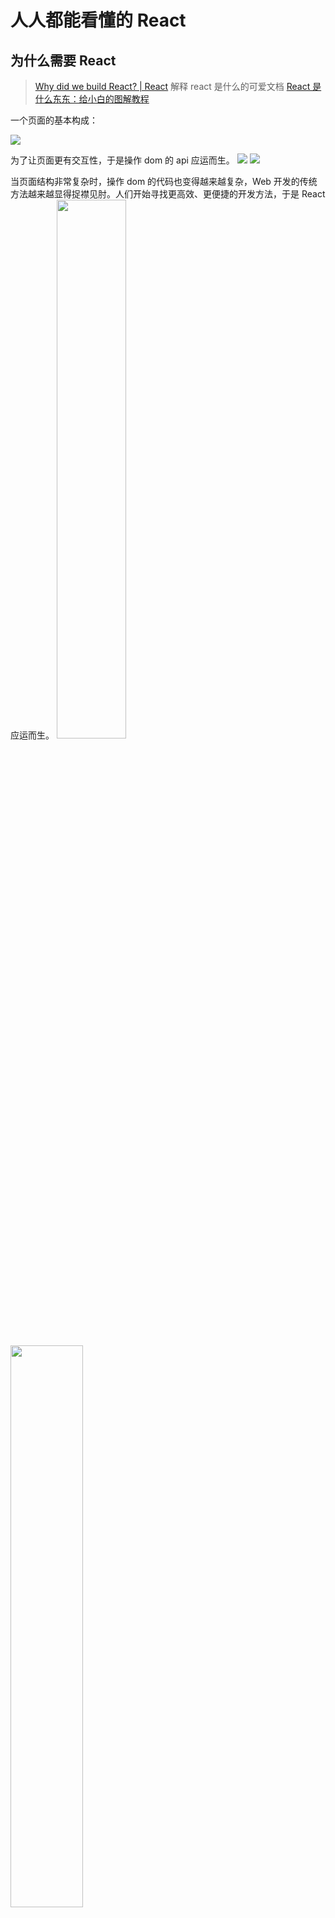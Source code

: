 # 人人都能看懂的 React
## 为什么需要 React
> [Why did we build React? | React](https://react-cn.github.io/react/blog/2013/06/05/why-react.html)
> 解释 react 是什么的可爱文档 [React 是什么东东：给小白的图解教程](https://learnreact.design/posts/what-is-react/zh)

一个页面的基本构成：

<img src="./assets/html.png">

为了让页面更有交互性，于是操作 dom 的 api 应运而生。
<img src="./assets/dom.png">
<img src="./assets/js.png">

当页面结构非常复杂时，操作 dom 的代码也变得越来越复杂，Web 开发的传统方法越来越显得捉襟见肘。人们开始寻找更高效、更便捷的开发方法，于是 React 应运而生。
<img src="./assets/react1.png" style="width: 47%;">
<img src="./assets/react2.png" style="width: 48%;">

React 给前端开发者带来了哪些好处？
1. **组件化思想**：每个页面都可以由“组件积木”拼成，大大提升复用性、可读&维护性、提升开发效率，当某个或某些组件出现问题，可以方便地进行隔离；同一个页面也可以很好得按组件分工实现多人同步开发。

2. **虚拟 DOM & diff 算法带来高渲染性能**：在UI渲染过程中，React通过在虚拟DOM中的微操作来实现对实际DOM的局部更新

3. **单向数据流**：React应用程序中的数据从父组件传递到子组件，当数据发生变化时，React会自动重新渲染并将新的数据传递给子组件，从而更新子组件的界面，使得应用程序的结构更加清晰、易于理解和调试

4. **跨平台兼容**：虚拟DOM帮助我们解决了跨浏览器问题，同时 React 代码可以借助 ReactNative 实现移动端app的迁移

5. **数据驱动界面渲染&自动更新**：React 把用户界面当作简单状态机。把用户界面想像成拥有不同状态然后渲染这些状态，可以轻松让用户界面和数据保持一致。只需更新组件的 state，然后根据新的 state 重新渲染用户界面（不要操作 DOM）。React 来决定如何最高效地更新 DOM。

6. **强大的社区支持**：在facebook 和开发者社区驱动下持续优化实现，从13年诞生至今持续经历多个版本的更新迭代，孵化出更优的dom diff 算法&fiber架构&hook思想&优先级调度等优秀的设计理念，同时涌现出一大批“成熟的轮子”：material-ui（google）、antd （阿里）、semi（抖音）...

以组件化思想举例：

“组件化” 是一个相对抽象的概念，可以是基于cocopods引入的独立业务组件、基础组件等，也可以是小而美的 UI 功能小组件，这里我们先专注于 UI 层面，也是 React 设计的核心思想，即所有界面都可以拆分成独立的组件。组件化有高内聚、低耦合、表现稳定、开发效率高等很多好处。
> 图片来自：https://react.dev/learn/thinking-in-react，可以看到构建一个页面的推荐步骤
<img src="./assets/component.png" />

> 举例：https://react.dev/ 

**为什么想分享React？**
- 首先，很多优秀的前端（vue）和跨端框架（Lynx、ReactNative等）框架在虚拟 DOM 和 基于diff 算法的思路是相通的，有助于大家融汇贯通；
- 其次希望借此带给大家一些优秀的架构设计思路，扩展架构设计视角；
- 最后多一项技能，React 作为前端最成熟和广泛使用的框架之一，日常平台开发、移动端开发(RN)都可以直接使用（btw. 也可以让 React 代码在 lynx 环境运行，参见ReactLynx 入门开发流程分享）

下文会通过介绍 React 渲染流程，讲解下 React 最经典的虚拟 DOM 和 diff 算法。

## 基本架构
> 引自 [这篇文档](https://react.iamkasong.com/preparation/idea.html#react%E7%90%86%E5%BF%B5)
React 16 之后架构可以分为三层：
<img src="./assets/schedule.png" />

备注：红框中的步骤随时可能由于以下原因被中断：1. 有其他更高优任务需要先更新 2. 当前帧没有剩余时间。由于红框中的工作都在内存中进行，不会更新页面上的DOM，所以即使反复中断，用户也感知不到。

- **Scheduler（调度器）—— 根据任务的优先级调度**
  因此 React 在浏览器每一帧的时间中，预留5ms 给JS线程计算更新，当预留的时间不够，React将线程控制权交还给浏览器使其有时间渲染UI，等下一帧时间到来，继续被中断的工作。
为此我们需要一种机制，当浏览器有剩余时间时通知我们。所以React就实现了一个Scheduler（调度器），除了在空闲时触发回调的功能外，Scheduler还提供了多种调度优先级供任务设置。
- **Reconciler（协调器）—— 负责找出变化的组件**
  - 生成虚拟 DOM
  - 执行 diff 算法找出本次更新中变化的虚拟 DOM 节点
  - 通知 Renderer 将变化的虚拟DOM渲染到页面上
- **Renderer（渲染器）—— 负责将变化的组件渲染到页面上**
  - 在每次更新发生时，Renderer 接到 Reconciler通知，将变化的组件渲染在当前宿主环境。不同平台有不同的Renderer，浏览器环境渲染 ReactDOM，还有 ReactNative渲染器渲染App原生组件

下面的内容主要围绕 Reconciler 部分展开介绍。

## Reconciler
为方便理解，先给大家介绍一下虚拟 DOM 相关知识。

### 虚拟 DOM 
真实 dom 写法，可以用 JavaScript（以下简称 js） 代码对 dom 增删改查，dom 元素监听的事件（比如点击）也会调用对应 js 逻辑，如：
```
<ul id="myList">
  <li>Coffee</li>
  <li>Tea</li>
</ul>

<button onclick="myFunction()">Append</button>

<script>
function myFunction() {
    const node = document.createElement("li");
    const textnode = document.createTextNode("Water");
    node.appendChild(textnode);
    document.getElementById("myList").appendChild(node);
}
</script>
```

React会先将你的代码转换成一个 js 对象，然后这个 js 对象再转换成真实DOM。这个 js 对象就是所谓的虚拟DOM。
比如左侧的代码，在 React 中会被转成右侧的虚拟 dom：
```
<div class="title">
    <span>Hello React</span>
    <ul>
        <li>苹果</li>
        <li>橘子</li>
    </ul>
 </div>
```
```
// 为方便理解省略一些属性
const VitrualDom = {
  type: 'div',
  props: { class: 'title' },
  children: [
    {
      type: 'span',
      children: 'Hello React'
    },
    {
      type: 'ul',
      children: [
        { type: 'li', children: '苹果' },
        { type: 'li', children: '橘子' }
      ]
    }
  ]
}
```
当我们需要创建或更新元素时，React 首先会让这个虚拟 dom 对象进行创建和更改，然后再将虚拟 dom 对象渲染成真实DOM；当我们需要对DOM进行事件监听时，首先对VitrualDom进行事件监听，VitrualDom会代理原生的DOM事件从而做出响应。
<img src="./assets/virtual.jpg" />

#### 为什么需要虚拟 dom？

真实 dom 的渲染成本很高（[dom 操作为什么耗时](https://peterchen1997.github.io/Frontend-Repo/nav.07.HTML/01-%E6%A0%87%E5%87%86/DOM%E6%93%8D%E4%BD%9C%E4%B8%BA%E4%BB%80%E4%B9%88%E8%80%97%E6%97%B6.html#dom%E6%93%8D%E4%BD%9C%E5%8E%9F%E7%90%86)），一次改动引发 dom 树的重新计算布局和重绘可能数百毫秒甚至达到秒级（与dom树深度和节点树相关）。 所以通过将虚拟 dom 和 Diff 算法相结合，减少不必要的多次重新渲染，得到较好的渲染性能，同时一致性也可以有较好的保证。
此外虚拟 dom 还有以下优势：
  - 简单方便：如果使用手动操作真实 dom 来完成页面，在大规模应用下维护起来也很困难
  - 跨平台：React 借助虚拟 dom，带来了跨平台的能力，一套代码多端运行
当然也有一些缺点，比如首次渲染大量 dom 时，由于多了一层虚拟 dom 的计算，速度比正常稍慢

#### 虚拟 dom 是怎么生成的？
每一个虚拟 dom 在内存中是一个 ReactElement，通过createElement创建，调用该方法需要传入三个参数：
- type
- config
- children
type指代这个ReactElement的类型
- 字符串比如div，p代表原生DOM，称为HostComponent
- Class类型是我们继承自Component或者PureComponent的组件，称为ClassComponent
- 方法就是 functional Component
（其他先略过..）

```
export function createElement(type, config, children) {
  return ReactElement(
    type,
    key,
    ref,
    self,
    source,
    ReactCurrentOwner.current,
    props,
  );
}

const ReactElement = function(type, key, ref, self, source, owner, props) {
  const element = {
    // This tag allows us to uniquely identify this as a React Element
    $$typeof: REACT_ELEMENT_TYPE,

    // Built-in properties that belong on the element
    type: type,
    key: key,
    ref: ref,
    props: props,

    // Record the component responsible for creating this element.
    _owner: owner,
  };

  return element
}
```
难道我们要手动调用 api 自己构建虚拟 dom 树吗？当然不用！

> 关于 jsx ：JSX is a syntax extension for JavaScript that lets you write HTML-like markup inside a JavaScript file.
比如：

<img src="./assets/jsx.png" />

底层通过 babel 调用 jsx 方法(_jsxs) 创建虚拟 DOM 节点，再连成虚拟 DOM 树，举个例子：
<img src="./assets/_jsx.png" />

真实的虚拟 DOM 树是非常复杂的（推荐 chrome 安装 React Developer <img src="./assets/jsx3.png" />


## Fiber
> [走进React Fiber的世界 - 掘金](https://juejin.cn/post/6943896410987659277)

React 16 引入的一个新概念 Fiber，为什么引入这个概念呢？

下面来看完整的一帧（1s 60帧，每帧16.6ms）中，具体做了哪些事情：
<img src="./assets/filber1.png" />

1. 首先需要处理输入事件，能够让用户得到最早的反馈
2. 接下来是处理定时器，需要检查定时器是否到时间，并执行对应的回调
3. 接下来处理 Begin Frame（开始帧），即每一帧的事件，包括 window.resize、scroll、media query change 等
4. 接下来执行请求动画帧 requestAnimationFrame，即在每次绘制之前，会执行对应回调
5. 紧接着进行 Layout 操作，包括计算布局和更新布局，即这个元素的样式是怎样的，它应该在页面如何展示
6. 接着进行 Paint 操作，得到树中每个节点的尺寸与位置等信息，浏览器针对每个元素进行内容填充
7. 到这时以上的六个阶段都已经完成了，接下来处于空闲阶段，可以在这时执行 requestIdleCallback 里注册的任务（后面会详细讲到这个 requestIdleCallback ，它是 React Fiber 实现的基础）

- requestAnimationFrame

在 Fiber 中使用到了，它是浏览器提供的绘制动画的 api 。它要求浏览器在下次重绘之前调用指定的回调函数更新动画。

- requestIdleCallback 

Fiber 实现的基础 api ，说明有多余的空闲时间，此时就会执行requestIdleCallback 里注册的任务。

<img src="./assets/filber2.png" />

React 15.x 及以前的 Stack Reconcilation，每次更新需要对比新旧虚拟 DOM 树的操作，找出需要更新的内容（patch），通过打补丁的方式更新真实 DOM 树，当要对比的组件树非常多时，就会发生大量的新旧节点对比，这期间react 会一直占用浏览器资源，会导致用户触发的事件得不到响应。当耗时大大超过 16.6ms时，用户会感觉到明显的卡顿。这一系列操作是通过递归的方式实现的，是 同步且不可中断 的。因为一旦中断，调用栈就会被销毁，中间的状态就丢失了。

React 16 引入 的 Fiber Reconcilation，的一个重点工作就是优化更新组件时大量的 CPU 计算，使用 “时间分片” 的方案，就是将原本要一次性做的工作，拆分成一个个异步任务，在浏览器空闲的时间时执行。

### 什么是 Fiber
Fiber 可以理解为是一个执行单元，也可以理解为是一种数据结构。

**一个执行单元**
每次执行完一个执行单元，React 就会检查现在还剩多少时间，如果没有时间则将控制权让出去。React Fiber 与浏览器的核心交互流程如下：

<img src="./assets/filber3.png" />
Fiber 可以被理解为划分一个个更小的执行单元，它是把一个大任务拆分为了很多个小块任务，一个小块任务的执行必须是一次完成的，不能出现暂停，但是一个小块任务执行完后可以移交控制权给浏览器去响应用户，从而不用像之前一样要等那个大任务一直执行完成再去响应用户。

**一种数据结构**

React Fiber 就是采用链表实现的。每个 Virtual DOM 都可以表示为一个 Fiber，一个 Fiber 节点定义如下：
```
function FiberNode(
  this: $FlowFixMe,
  tag: WorkTag,
  pendingProps: mixed,
  key: null | string,
  mode: TypeOfMode,
) {
  // Instance
  this.tag = tag; // Fiber对应组件的类型 Function/Class/Host...
  this.key = key; // key属性
  this.elementType = null; // 大多数情况同type属性
  this.type = null; // 对于 FunctionComponent，指函数本身，对于ClassComponent，指class，对于HostComponent，指DOM节点tagName
  this.stateNode = null; // Fiber对应的真实DOM节点，由此实现虚拟 DOM 和真实 DOM 的映射

  // Fiber tree 
  this.return = null; // 指向父级Fiber节点
  this.child = null;  // 指向子Fiber节点
  this.sibling = null;  // 指向第一个兄弟Fiber节点
  
  ... // 略去其他
  }

  ```
一个 DOM 对应 fiber 树结构如下：
```
<div>
    <h1>
        <p/>
        <a/>
    </h1>
    <h2/>
 </div>
```
<img src="./assets/filber4.png" />
   
## 渲染原理
### Reconciler 做了哪些事？

> 推荐阅读：[走进React Fiber的世界 - 掘金](https://juejin.cn/post/6943896410987659277)
此阶段会找出所有节点的变更，如节点新增、删除、属性变更等，这些变更 react 统称为副作用（effect），此阶段会构建一棵Fiber tree，以虚拟dom节点为维度对任务进行拆分，即一个虚拟dom节点对应一个任务，最后产出的结果是effect list，从中可以知道哪些节点更新、哪些节点增加、哪些节点删除了。

<img src="./assets/reconciler.png" />

当数据更新触发组件更新时，出发一次render + commit 阶段（优先级调度本文不展开）
### Render 
#### 双缓存Fiber树
当我们用 canvas 绘制动画，每一帧绘制前都会调用 ctx.clearRect 清除上一帧的画面。如果当前帧画面计算量比较大，导致清除上一帧画面到绘制当前帧画面之间有较长间隙，就会出现白屏。
为了解决这个问题，我们可以在内存中绘制当前帧动画，绘制完毕后直接用当前帧替换上一帧画面，由于省去了两帧替换间的计算时间，不会出现从白屏到出现画面的闪烁情况。这种在内存中构建并直接替换的技术叫做双缓存。
React 使用“双缓存”来完成 Fiber树 的构建与替换——对应着DOM树的创建与更新。

在 React 中最多会同时存在**两棵 Fiber 树**。当前屏幕上显示内容对应的 Fiber 树称为 **current Fiber树**（树上节点称为 current fiber），正在内存中构建的 Fiber 树称为 **workInProgress Fiber树**（树上节点称为workInProgress fiber），两棵树上的节点通过 alternate 属性连接。

```
function App() {
    const [num, add] = useState(0);
    return (<p onClick={() => add(num + 1)}>{num}</p>)
}

ReactDOM.render(<App/>, document.getElementById('root'));
```
首次执行 ReactDOM.render 会创建 fiberRootNode 和 rootFiber。其中 fiberRootNode 是整个应用的根节点，rootFiber 是<App \/> 所在组件树的根节点。

<img src="./assets/render1.png" />

接下来进入 render 阶段，根据组件返回的JSX在内存中依次创建 Fiber 节点并连接在一起构建 Fiber 树，被称为workInProgress Fiber树。构建时会尝试复用current Fiber树中已有的Fiber节点内的属性。

<img src="./assets/render2.png" />

图中右侧已构建完的 workInProgress Fiber树在commit阶段渲染到页面。fiberRootNode的current指针指向workInProgress Fiber树使其变为current Fiber 树。

<img src="./assets/render3.png" />
update时，我们点击p节点触发状态改变，这会开启一次新的render阶段并构建一棵新的workInProgress Fiber 树，可以复用 current Fiber树对应的节点数据，这个决定是否复用的过程就是Diff算法。

<img src="./assets/render4.png" />
<img src="./assets/render5.png" />

#### Render 阶段
“递”阶段，首先从rootFiber开始向下深度优先遍历。为遍历到的每个Fiber节点调用beginWork方法。该方法会根据创建子Fiber节点，并将这两个Fiber节点连接起来。当遍历到叶子节点（即没有子组件的组件）时就会进入“归”阶段。 
“归”阶段，会调用completeWork处理Fiber节点。当某个Fiber节点执行完completeWork，如果其存在兄弟Fiber节点（即fiber.sibling !== null），会进入其兄弟Fiber的“递”阶段。如果不存在兄弟Fiber，会进入父级Fiber的“归”阶段。
```
function App() {return (
    <div>
      i am
      <span>KaSong</span>
    </div>)
}
ReactDOM.render(<App />, document.getElementById("root"));
```

对应的Fiber树结构： 
[图片]
render阶段会依次执行：
1. rootFiber beginWork
2. App Fiber beginWork
3. div Fiber beginWork
4. "i am" Fiber beginWork
5. "i am" Fiber completeWork
6. span Fiber beginWork
7. span Fiber completeWork
8. div Fiber completeWork
9. App Fiber completeWork
10. rootFiber completeWork
beginWork 和 completeWork 具体做的事情参见这篇文章。

⚠️值得特别介绍的是：
- beginWork
dom diff 算法就是在这个阶段发生的，在current fiber 和 新 jsx 节点比较时，标记 fiber 操作的具体类型在fiber.effectTag中，你可以从这里看到effectTag对应的DOM操作，比如：
export const Placement = /*                    */ 0b000000000000010;
export const Update = /*                       */ 0b000000000000100;
export const PlacementAndUpdate = /*           */ 0b000000000000110;
export const Deletion = /*                     */ 0b000000000001000;
- completeWork
  - 将每个 fiber 需要更新的信息，比如数据属性、交互事件方法、样式属性放到fiber的一个数组（updateQueue) 中，偶数index作为key，奇数index放value，在下方的commit阶段统一更新到dom上；
  - effectList 的巧妙设计
    作为DOM操作的依据，commit 阶段需要找到所有有 effectTag 的 Fiber 节点并依次执行 effectTag 对应操作。难道需要在 commit 阶段再遍历一次Fiber树寻找 effectTag !== null 的Fiber节点么？这显然是很低效的。
    为了解决这个问题，每个Fiber执行完 completeWork 且 存在effectTag的Fiber节点会被保存在一条被称为 effectList的单向链表中。通过每个节点更新结束时向上归并effect list来收集任务结果，最后根节点的effect list里就记录了包括了所有需要变更的结果，最终形成一条以rootFiber.firstEffect为起点的单向链表。
                       nextEffect         nextEffect
rootFiber.firstEffect -----------> fiber -----------> fiber
  这样，在commit阶段只需要遍历effectList就能执行所有effect了。
  借用React团队成员Dan Abramov的话：effectList相较于Fiber树，就像圣诞树上挂的那一串彩灯。
左图：react源码解析8.render阶段 - 全栈潇晨 - 博客园，右图：走进React Fiber的世界 - 掘金，effeclist 实现原理也参见这篇文档
[图片]
[图片]
Commit 
具体源码解析参见这篇文章
commit 共分为 3 个阶段：before mutation、mutation、layout
- before mutation 阶段，这个阶段 DOM 节点还没有被渲染到界面上去，过程会触发生命周期方法。
- mutation 阶段，负责 DOM 节点的渲染。遍历 effectList，根据 flags 的不同，执行不同的 DOM 操作。
- layout 阶段，处理 DOM 渲染完毕之后的收尾逻辑。比如 调用 componentDidMount/componentDidUpdate，还会把 fiberRoot 的 current 指针指向 workInProgress Fiber 树。
commit 阶段 是一个 绝对同步的过程。render 阶段可以同步也可以异步。

## Diff 算法的实现
diff 算法可以帮助我们计算出虚拟 DOM 中真正变化的部分，并只针对该部分进行实际的 DOM 操作，而非渲染整个页面，从而保证了每次操作后页面的高效渲染。
React 提出了三个前提，最终时间复杂度从 O(n3) 降为 O(n)：
1. 只对同级比较，跨层级的 DOM 不进行复用，因为 Web UI 中 DOM 节点跨层级的移动操作特别少
2. 不同类型节点生成的 DOM 树不同，此时会直接销毁老节点及子孙节点，并新建节点（类型指 html 标签类型）
3. 可以通过 key 来对元素 diff 的过程提供复用的线索，例如：
```
// 更新前
<div>
  <p key="ka">ka</p>
  <h3 key="song">song</h3>
</div>

// 更新后
<div>
  <h3 key="song">song</h3>
  <p key="ka">ka</p>
</div>
```
如果没有key，React会认为div的第一个子节点由p变为h3，第二个子节点由h3变为p。这符合限制2的设定，会销毁并新建。
但是当我们用key指明了节点前后对应关系后，React知道key === "ka"的p在更新后还存在，所以DOM节点可以复用，只是需要交换下顺序。

一个DOM节点在某一时刻最多会有4个节点和他相关
1. current Fiber，如果该DOM节点已在页面中，current Fiber代表该DOM节点对应的Fiber节点
2. workInProgress Fiber，如果该DOM节点将在本次更新中渲染到页面中，workInProgress Fiber代表该DOM节点对应的Fiber节点
3. JSX对象（虚拟dom），即ClassComponent的render方法的返回结果，或FunctionComponent的调用结果。JSX对象中包含描述DOM节点的信息
4. DOM节点本身
Diff算法的本质是对比1和3，生成2，即 dom-diff 是老 fiber 树跟新 jsx 的对比，生成新的 fiber 树的过程

我们从Diff的入口函数 reconcileChildFibers 出发，该函数会根据newChild（即JSX对象）类型调用不同的处理函数。
```
// 根据newChild类型选择不同diff函数处理
function reconcileChildFibers(
    returnFiber: Fiber,
    currentFirstChild: Fiber | null,
    newChild: any,
  ): Fiber | null {
  
    const isObject = typeof newChild === 'object' && newChild !== null;
  
    if (isObject) {
      // object类型，可能是 REACT_ELEMENT_TYPE 或 REACT_PORTAL_TYPE
      switch (newChild.$$typeof) {
        case REACT_ELEMENT_TYPE:
            // 调用 reconcileSingleElement 处理
            // ...省略其他case
      }
    }
  
    if (typeof newChild === 'string' || typeof newChild === 'number') {
        // 调用 reconcileSingleTextNode 处理
        // ...省略
    }
  
    if (isArray(newChild)) {
        // 调用 reconcileChildrenArray 处理
        // ...省略
    }
  
    // 一些其他情况调用处理函数省略
  
    // 以上都没有命中，删除节点
    return deleteRemainingChildren(returnFiber, currentFirstChild);
  }
  ```
我们可以从同级的节点数量将Diff分为两类：
1. 当newChild类型为object、number、string，代表同级只有一个节点，比如：
```
// 旧
<div>
   <h1 key="h1">h1</h1>
   <h2 key="h2">h2</h2>
</div>

// 新
<div>
   <h2 key="h2">h2</h2>
</div>
// 旧
<div>
   <Welcome>lili</Welcome>
   <Hello>lili</Hello>
</div>

// 新
<div>
   <Hello>lili</Hello>
</div>
```
2. 当newChild类型为Array，同级有多个节点，比如
```
//老
<ul>
  <li key="A">A</li>
  <li key="B">B</li>
  <li key="C">C</li>
  <li key="D">D</li>
</ul>

//新
<ul>
  <div key="A">A-new</div>
  <li key="B">B-new</li>
  <li key="C">C-new</li>
  <li key="D">D-new</li>
</ul>
<div>
   <Welcome>lili</Welcome>
   <Hello>lili</Hello>
</div>

// 新
<div>
   <Hello>lili</Hello>
   <World>lili</World>
</div>
```
在接下来两节我们会分别讨论这两类节点的Diff。

### 单节点 Diff
源码参见：reconcileSingleElement
```
function reconcileSingleElement(
    returnFiber: Fiber,
    currentFirstChild: Fiber | null,
    element: ReactElement
  ): Fiber {
    const key = element.key; // 新虚拟dom节点的key
    let child = currentFirstChild; // old fiber树的第一个子节点
    
    while (child !== null) {
      // 存在DOM节点，接下来判断是否可复用
      // 首先比较key是否相同
      if (child.key === key) {
        // key相同，接下来比较type是否相同
        switch (child.tag) {
          // ...省略case
          
          default: {
            if (child.elementType === element.type) {
              // type相同则表示可以复用
              // 将该fiber的兄弟节点标记为删除
              deleteRemainingChildren(returnFiber, child.sibling);
              // 更新当前fiber的属性
              const existing = useFiber(child, element.props);
              // 返回找到的可服用的fiber节点
              return existing;
            }
            // type不同则跳出switch
            break;
          }
        }
        // 代码执行到这里代表：key相同但是type不同
        // 将该fiber及其兄弟fiber标记为删除
        deleteRemainingChildren(returnFiber, child);
        break;
      } else {
        // key不同，将该fiber标记为删除
        deleteChild(returnFiber, child);
      }
      child = child.sibling;
    }
    // 创建新Fiber，并返回 ...省略
  }
```
从代码可以看出，React通过先判断key是否相同，如果key相同则判断type是否相同，只有都相同时一个DOM节点才能复用。
这里有个细节需要关注下：
- 当 child !== null 且 key 相同 且 type 不同 时执行deleteRemainingChildren将 child 及其兄弟 fiber 都标记删除（左例）
- 当 child !== null 且 key不同 时仅将 child 标记删除（右例，比较到 h1 只会把 h1 标记删除，继续遍历）
```
// 旧
<div>
   <h1 key="h1">h1</h1>
   <h2 key="h2">h2</h2>
   <h3 key="h3">h2</h2>
</div>

// 新
<div>
   <p key="h1">h1</p>
</div>
// 旧
<div>
   <h1 key="h1">h1</h1>
   <h2 key="h2">h2</h2>
</div>

// 新
<div>
   <h2 key="h2">h2</h2>
</div>
```

### 多节点 Diff
同级多个节点的Diff，一定属于以下三种情况中的一种或多种：
情况1：节点更新
```
// 旧
<ul>
  <li key="0" className="before">0<li>
  <li key="1">1<li>
</ul>

// 新 情况1 节点属性变化
<ul>
  <li key="0" className="after">0<li>
  <li key="1">1<li>
</ul>

//新 情况2 节点类型更新
<ul>
  <div key="0">0</div>
  <li key="1">1<li>
</ul>
情况2：节点新增或减少
// 旧
<ul>
  <li key="0">0<li>
  <li key="1">1<li>
  <li key="2">2<li>
</ul>

// 新 情况1 —— 新增节点
<ul>
  <li key="0">0<li>
  <li key="1">1<li>
  <li key="2">2<li>
  <li key="3">3<li>
</ul>

// 新 情况2 —— 删除节点
<ul>
  <li key="1">1<li>
  <li key="3">3<li>
</ul>
情况3：节点位置变化
// 旧
<ul>
  <li key="0">0<li>
  <li key="1">1<li>
</ul>

// 新
<ul>
  <li key="1">1<li>
  <li key="0">0<li>
</ul>
```
React团队发现，在日常开发中，相较于新增和删除，更新组件发生的频率更高，所以 Diff 会优先判断当前节点是否属于更新。
当数组遇上单链表
在我们做数组相关的算法题时，经常使用双指针从数组头和尾同时遍历以提高效率，但是这里却不行。
虽然本次更新的 JSX 对象  newChildren 为数组形式，但是和 newChildren 中每个组件进行比较的是current fiber，同级的 Fiber 节点是由 sibling 指针链接形成的单链表，即不支持双指针遍历。
即 newChildren[0] 与 fiber 比较，newChildren[1]与 fiber.sibling 比较。
所以无法使用双指针优化。
reconcileChildFibers的newChild参数类型为Array
```
function List () {
    return (
        <ul>
            <li key="0">0</li>
            <li key="1">1</li>
            <li key="2">2</li>
            <li key="3">3</li>
        </ul>
    )
  }

```
[图片]
基于以上原因，Diff算法的整体逻辑会经历两轮遍历：
第一轮遍历：处理更新的节点。
第二轮遍历：处理剩下的不属于更新的节点。

第一轮遍历步骤如下：
1. let i = 0，遍历newChildren，将newChildren[0]与oldFiber比较，判断DOM节点是否可复用。
2. 如果可复用，i++，继续比较newChildren[1]与oldFiber.sibling，可以复用则继续遍历。
3. 如果不可复用，分两种情况：
  - key不同导致不可复用，立即跳出整个遍历，第一轮遍历结束。
  - key相同type不同导致不可复用，会将oldFiber标记为DELETION，并继续遍历
4. 如果newChildren遍历完（即i === newChildren.length - 1）或者oldFiber遍历完（即oldFiber.sibling === null），跳出遍历，第一轮遍历结束。

当遍历结束后，会有两种结果：
1. newChildren 没有遍历完，oldFiber 也没有遍历完（上面第3步），例如：
// 之前
<li key="0">0</li>
<li key="1">1</li>
<li key="2">2</li>
            
// 之后
<li key="0">0</li>
<li key="2">1</li>
<li key="1">2</li>
第一个节点可复用，遍历到key === 2的节点发现key改变，不可复用，跳出遍历，等待第二轮遍历处理。
此时oldFiber剩下key === 1、key === 2未遍历，newChildren剩下key === 2、key === 1未遍历。
2. newChildren遍历完，或oldFiber遍历完，或他们同时遍历完，例如：
```
// 之前
<li key="0" className="a">0</li>
<li key="1" className="b">1</li>
            
// 之后 情况1 —— newChildren与oldFiber都遍历完
<li key="0" className="aa">0</li>
<li key="1" className="bb">1</li>
            
// 之后 情况2 —— newChildren没遍历完，oldFiber遍历完
// newChildren剩下 key==="2" 未遍历
<li key="0" className="aa">0</li>
<li key="1" className="bb">1</li>
<li key="2" className="cc">2</li>
            
// 之后 情况3 —— newChildren遍历完，oldFiber没遍历完
// oldFiber剩下 key==="1" 未遍历
<li key="0" className="aa">0</li>
```
第二轮遍历分3种情况：
- newChildren 没遍历完，oldFiber 遍历完
  已有的 DOM 节点都复用了，这时还有新加入的节点，意味着本次更新有新节点插入，我们只需要遍历剩下的newChildren生成的workInProgress fiber依次标记 Placement。
- newChildren 遍历完，oldFiber 没遍历完
      本次更新比之前的节点数量少，有节点被删除了。所以需要遍历剩下的oldFiber，依次标记 Deletion。
- newChildren 与 oldFiber 都没遍历完
      这意味着有节点在这次更新中改变了位置。这是Diff算法最精髓也是最难懂的部分。

源码参见 link
我们的参照物是：最后一个可复用的节点在oldFiber中的位置索引，用变量lastPlacedIndex表示。
由于本次更新中节点是按newChildren的顺序排列。在遍历newChildren过程中，每个节点一定在lastPlacedIndex对应的可复用的节点的后面。
那么我们只需要比较newChildren当前的节点在oldFiber中的位置是否在lastPlacedIndex对应的fiber后面，就能知道newChildren中两个相邻节点的相对位置是否发生改变。
我们用变量oldIndex表示newChildren当前的节点在oldFiber中的位置索引。如果oldIndex < lastPlacedIndex，代表本次更新该节点需要向右移动。
lastPlacedIndex初始为0，每遍历一个可复用的节点，如果oldIndex >= lastPlacedIndex，则lastPlacedIndex = oldIndex。

例子说明：
暂时无法在飞书文档外展示此内容
第一轮遍历开始：
a vs a，key不变，可复用
此时 a 对应的节点在之前的数组（abcd）中索引为0，所以 lastPlacedIndex = 0
暂时无法在飞书文档外展示此内容
继续第一轮遍历
c（新）vs b（旧），key改变，不能复用，跳出第一轮遍历，此时 lastPlacedIndex = 0
第一轮遍历结束

第二轮遍历开始
newChildren  cdb，没用完，不需要执行删除旧节点
oldFiber bcd，没用完，不需要执行插入新节点
将剩余oldFiber（bcd）保存为 map { bkey：b节点，ckey：c节点，dkey：d节点}
继续遍历剩余 newChildren cdb
暂时无法在飞书文档外展示此内容
c 在 oldFiber中存在（map查找），此时 oldIndex = 2（c在旧数组中的索引值）
比较 oldIndex 与 lastPlacedIndex
如果 oldIndex >= lastPlacedIndex 代表该节点不需要移动，并将 lastPlacedIndex = oldIndex；
如果 oldIndex < lastplacedIndex 该节点在旧数组的索引小于新数组中需要插入的位置，代表该节点需要向右移动

在例子中，oldIndex 2 > lastPlacedIndex 0，则 lastPlacedIndex = 2；
c节点位置不变

继续遍历剩余newChildren
d 在 oldFiber中存在，oldIndex 3 > lastPlacedIndex 2，则 lastPlacedIndex = 3;
d节点位置不变

继续遍历剩余newChildren
b 在 oldFiber中存在，oldIndex 1 < lastPlacedIndex 3，则 b节点需要向右移动
第二轮遍历结束

另一个简单的例子来自 https://zhuanlan.zhihu.com/p/553744711
上图是jsx树，下图是对应的 current fiber 树：
[图片]
再次渲染的时候，渲染出了 A、C、B、E 的 vdom，这时候怎么处理呢？
[图片]
第一轮遍历对比新的 vdom 和 老的 fiber，发现 A 是可以复用的，那就创建新 fiber 节点，打上更新标记：
[图片]
C 不可复用，所以结束第一轮遍历，进入第二轮遍历。
[图片]
把剩下的 老 fiber 节点放到 map 里，然后遍历新的 vdom 节点，从 map 中能找到的话，就是可复用，移动过来打上更新的标记。
遍历完之后，剩下的老 fiber 节点删掉，剩下的新 vdom 新增。

参考资料
React Diff详解 
走进React Fiber的世界 - 掘金
https://pomb.us/build-your-own-react/
https://zhuanlan.zhihu.com/p/20312691
https://react.dev/blog/2023/03/16/introducing-react-dev
https://react.iamkasong.com/preparation/idea.html
